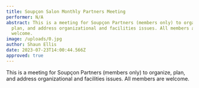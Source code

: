 ```yaml
---
title: Soupçon Salon Monthly Partners Meeting
performer: N/A
abstract: This is a meeting for Soupçon Partners (members only) to organize,
  plan, and address organizational and facilities issues. All members are
  welcome.
image: /uploads/0.jpg
author: Shaun Ellis
date: 2023-07-23T14:00:44.566Z
approved: true
---
```

This is a meeting for Soupçon Partners (members only) to organize, plan, and address organizational and facilities issues. All members are welcome.
